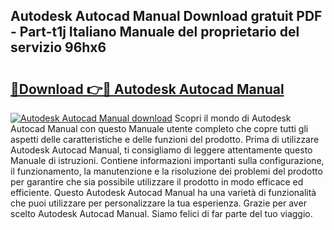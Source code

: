 ## Autodesk Autocad Manual Download gratuit PDF - Part-t1j Italiano Manuale del proprietario del servizio 96hx6

# <h2><a href="http://dfgaa04.blite.top/?on=Autodesk+Autocad+Manual">🔗Download 👉🔴 Autodesk Autocad Manual</a></h2>

[![Autodesk Autocad Manual download](https://i.imgur.com/lujVjoI.png)](http://dfgaa04.blite.top/?on=Autodesk+Autocad+Manual)
Scopri il mondo di Autodesk Autocad Manual con questo Manuale utente completo che copre tutti gli aspetti delle caratteristiche e delle funzioni del prodotto. Prima di utilizzare Autodesk Autocad Manual, ti consigliamo di leggere attentamente questo Manuale di istruzioni. Contiene informazioni importanti sulla configurazione, il funzionamento, la manutenzione e la risoluzione dei problemi del prodotto per garantire che sia possibile utilizzare il prodotto in modo efficace ed efficiente. Questo Autodesk Autocad Manual ha una varietà di funzionalità che puoi utilizzare per personalizzare la tua esperienza. Grazie per aver scelto Autodesk Autocad Manual. Siamo felici di far parte del tuo viaggio.
